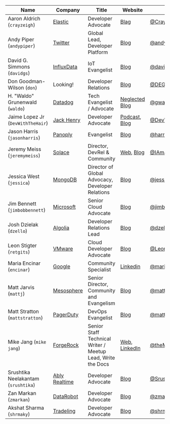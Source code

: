 | Name | Company | Title | Website | Twitter | GitHub |
|---|---|---|---|---|---|
| Aaron Aldrich (`crayzeigh`) | [Elastic](https://elastic.co) | Developer Advocate | [Blag](https://crayzeigh.com) | [@CrayZeigh](https://twitter.com/crayzeigh) | [CrayZeigh](https://github.com/crayzeigh) |
| Andy Piper (`andypiper`) | [Twitter](https://twitter.com) | Global Lead, Developer Platform | [Blog](https://andypiper.co.uk) | [@andypiper](https://twitter.com/andypiper) | [andypiper](https://github.com/andypiper) |
| David G. Simmons (`davidgs`) | [InfluxData](https://influxdata.com) | IoT Evangelist | [Blog](https://davidgs/com) | [@davidgsIot](https://twitter.com/davidgsIoT) | [davidgs](https://github/com/davidgs) |
| Don Goodman-Wilson (`don`) | Looking! | Developer Relations | [Blog](https://medium.com/DEGoodmanWilson) | [@DEGoodmanWilson](https://twitter.com/DEGoodmanWilson) | [DEGoodmanWilson](https://github.com/DEGoodmanWilson) |
| H. "Waldo" Grunenwald (`waldo`) | [Datadog](https://datadoghq.com) | Tech Evangelist / Advocate | [Neglected Blog](https://gwaldo.blogspot.com) | [@gwaldo](https://twitter.com/gwaldo) | [gwaldo](https://github.com/gwaldo) |
| Jaime Lopez Jr (`DevWithTheHair`) | [Jack Henry](https://www.jackhenry.com/pages/default.aspx) | Developer Advocate | [Podcast](http://mtjc.fm/), [Blog](http://www.devwiththehair.com/) | [@DevWithTheHair](https://twitter.com/devwiththehair) | [DevWithTheHair](https://github.com/DevWithTheHair) |
| Jason Harris (`jasonharris`) | [Panoply](https://panoply.io) | Evangelist | [Blog](https://techcraver.com) | [@harrisja](https://twitter.com/harrisja) | [techcraver](https://www.github.com/techcraver) |
| Jeremy Meiss (`jeremymeiss`) | [Solace](https://solace.com) | Director, DevRel & Community | [Web](https://jmeiss.me), [Blog](https://dev.to/jerdog) | [@IAmJerdog](https://twitter.com/IAmJerdog) | [jerdog](https://github.com/jerdog) |
| Jessica West (`jessica`) | [MongoDB](https://mongodb.com) | Director of Global Advocacy, Developer Relations | [Blog](https://jessica.dev) | [@jessicaewest](https://twitter.com/jessicaewest) | [jessicag](https://github.com/jessicag) |
| Jim Bennett (`jimbobbennett`) | [Microsoft](https://developer.microsoft.com/en-us/advocates/) | Senior Cloud Advocate | [Blog](https://jimbobbennett.io) | [@jimbobbennett](https://twitter.com/jimbobbennett) | [jimbobbennett](https://www.github.com/jimbobbennett) |
| Josh Dzielak (`dzello`) | [Algolia](https://algolia.com) | Developer Relations Lead | [Blog](https://dzello.com) | [@dzello](https://twitter.com/dzello) | [dzello](https://www.github.com/dzello) |
| Leon Stigter (`retgits`) | [VMware](https://vmware.com) | Cloud Developer Advocate | [Blog](https://retgits.com) | [@LeonStigter](https://twitter.com/LeonStigter) | [retgits](https://github.com/retgits) |
| Maria Encinar (`encinar`) | [Google](https://developers.google.com/community) | Community Specialist | [Linkedin](https://www.linkedin.com/in/mariaencinar/) | [@mariaencinar](https://twitter.com/mariaencinar) | [encinar](https://github.com/encinar) |
| Matt Jarvis (`mattj`) | [Mesosphere](https://dcos.io) | Senior Director, Community and Evangelism | [Blog](https://mattjarvis.org.uk) | [@mattj_io](https://twitter.com/mattj_io) | [mattj-io](https://www.github.com/mattj-io) |
| Matt Stratton (`mattstratton`) | [PagerDuty](https://www.pagerduty.com) | DevOps Evangelist | [Blog](https://medium.com/@mattstratton) | [@mattstratton](https://twitter.com/mattstratton) | [mattstratton](https://www.github.com/mattstratton) |
| Mike Jang (`mike jang`) | [ForgeRock](https://www.forgerock.com) | Senior Staff Technical Writer / Meetup Lead, Write the Docs | [Web](http://www.writethedocs.org), [LinkedIn](https://www.linkedin.com/in/mijang/)  | [@theMikeJang](https://twitter.com/theMikeJang) | [mjang](https://www.github.com/mjang) |
| Srushtika Neelakantam (`srushtika`) | [Ably Realtime](https://www.ably.io) | Developer Advocate | [Blog](https://medium.com/@n.srushtika/) | [@Srushtika](https://twitter.com/Srushtika) | [Srushtika](https://github.com/Srushtika) |
| Zan Markan (`zmarkan`) | [DataRobot](https://www.datarobot.com) | Developer Advocate | [Blog](https://medium.com/devrel-life) | [@zmarkan](https://twitter.com/zmarkan) | [zmarkan](https://github.com/zmarkan) |
| Akshat Sharma (`shrmaky`) | [Tradeling](https://www.tradeling.com) | Developer Advocate | [Blog](https://dev.to/shrmaky) | [@shrmaky](https://twitter.com/shrmaky) | [shrmaky](https://github.com/shrmaky) |

